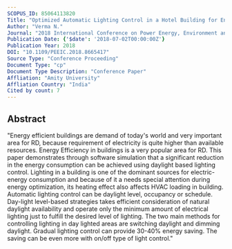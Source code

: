 ```yaml
---
SCOPUS_ID: 85064113820
Title: "Optimized Automatic Lighting Control in a Hotel Building for Energy Efficiency"
Author: "Verma N."
Journal: "2018 International Conference on Power Energy, Environment and Intelligent Control, PEEIC 2018"
Publication Date: {'$date': '2018-07-02T00:00:00Z'}
Publication Year: 2018
DOI: "10.1109/PEEIC.2018.8665417"
Source Type: "Conference Proceeding"
Document Type: "cp"
Document Type Description: "Conference Paper"
Affliation: "Amity University"
Affliation Country: "India"
Cited by count: 7
---
```


## Abstract
"Energy efficient buildings are demand of today's world and very important area for RD, because requirement of electricity is quite higher than available resources. Energy Efficiency in buildings is a very popular area for RD. This paper demonstrates through software simulation that a significant reduction in the energy consumption can be achieved using daylight based lighting control. Lighting in a building is one of the dominant sources for electric-energy consumption and because of it a needs special attention during energy optimization, its heating effect also affects HVAC loading in building. Automatic lighting control can be daylight level, occupancy or schedule. Day-light level-based strategies takes efficient consideration of natural daylight availability and operate only the minimum amount of electrical lighting just to fulfill the desired level of lighting. The two main methods for controlling lighting in day lighted areas are switching daylight and dimming daylight. Gradual lighting control can provide 30-40% energy saving. The saving can be even more with on/off type of light control."
